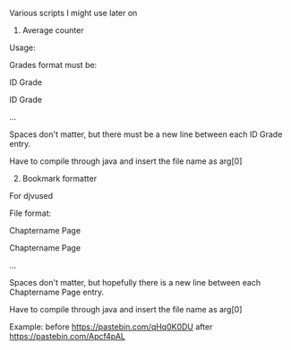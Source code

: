 Various scripts I might use later on

1. Average counter

  Usage:

  Grades format must be:

  ID      Grade

  ID      Grade

  ...

  Spaces don't matter, but there must be a new line between each ID      Grade entry.

  Have to compile through java and insert the file name as arg[0]


2. Bookmark formatter

  For djvused

  File format:

  Chaptername          Page

  Chaptername          Page
  

  ...

  Spaces don't matter, but hopefully there is a new line between each Chaptername              Page entry.

  Have to compile through java and insert the file name as arg[0]
  
  Example:
  before
  https://pastebin.com/qHq0K0DU
  after
  https://pastebin.com/Apcf4pAL
